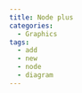 ```yaml
---
title: Node plus
categories:
  - Graphics
tags:
  - add
  - new
  - node
  - diagram
---
```

